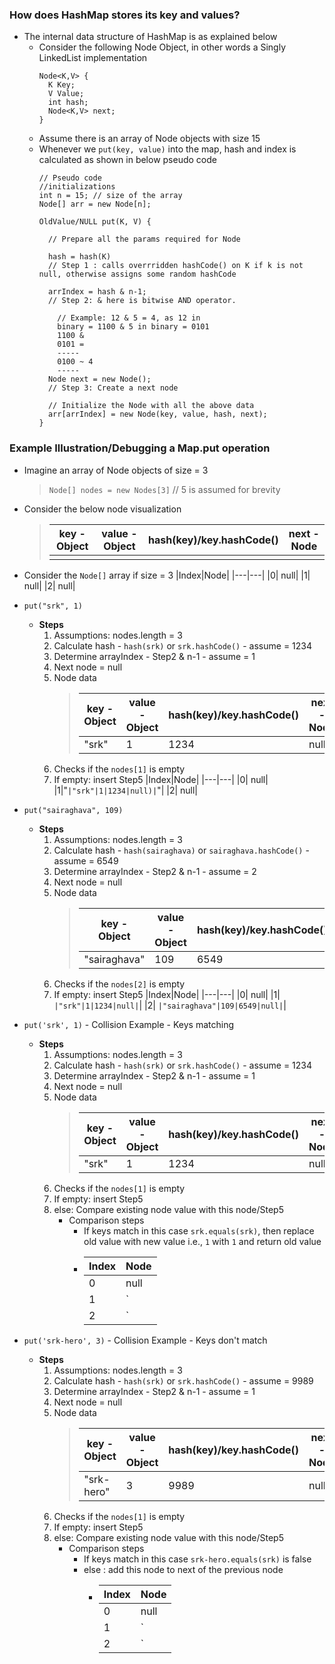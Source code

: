 ### How does HashMap stores its key and values?
  - The internal data structure of HashMap is as explained below
    - Consider the following Node Object, in other words a Singly LinkedList implementation
      ```
      Node<K,V> {
        K Key;
        V Value;
        int hash;
        Node<K,V> next;
      }
      ```
    - Assume there is an array of Node objects with size 15
    - Whenever we `put(key, value)` into the map, hash and index is calculated as shown in below pseudo code
      ```
      // Pseudo code
      //initializations
      int n = 15; // size of the array
      Node[] arr = new Node[n];

      OldValue/NULL put(K, V) {
        
        // Prepare all the params required for Node
        
        hash = hash(K) 
        // Step 1 : calls overrridden hashCode() on K if k is not null, otherwise assigns some random hashCode

        arrIndex = hash & n-1;
        // Step 2: & here is bitwise AND operator. 
        
          // Example: 12 & 5 = 4, as 12 in 
          binary = 1100 & 5 in binary = 0101
          1100 &
          0101 =
          -----
          0100 ~ 4
          -----
        Node next = new Node();
        // Step 3: Create a next node

        // Initialize the Node with all the above data
        arr[arrIndex] = new Node(key, value, hash, next);
      }
      ```

### Example Illustration/Debugging a Map.put operation
- Imagine an array of Node objects of size = 3
  > `Node[] nodes = new Nodes[3]` // 5 is assumed for brevity
- Consider the below node visualization 
  > |key - Object|value - Object | hash(key)/key.hashCode() | next - Node |
   >|---|---|---|---|
   >||||||
- Consider the `Node[]` array if size = 3
  |Index|Node|
  |---|---|
  |0| null|
  |1| null|
  |2| null|
- `put("srk", 1)`
  - **Steps**  
      1. Assumptions: nodes.length = 3
      2. Calculate hash - `hash(srk)` or `srk.hashCode()` - assume = 1234
      3. Determine arrayIndex - Step2 & n-1 - assume = 1
      4. Next node = null
      5. Node data
          > |key - Object|value - Object | hash(key)/key.hashCode() | next - Node |
          >|---|---|---|---|
          >|"srk"|1|1234|null|
      6. Checks if the `nodes[1]` is empty
      7. If empty: insert Step5
          |Index|Node|
          |---|---|
          |0| null|
          |1|"`|"srk"|1|1234|null)|`"|
          |2| null|
- `put("sairaghava", 109)`
  - **Steps**  
      1. Assumptions: nodes.length = 3
      2. Calculate hash - `hash(sairaghava)` or `sairaghava.hashCode()` - assume = 6549
      3. Determine arrayIndex - Step2 & n-1 - assume = 2
      4. Next node = null
      5. Node data
          > |key - Object|value - Object | hash(key)/key.hashCode() | next - Node |
          >|---|---|---|---|
          >|"sairaghava"|109|6549|null|
      6. Checks if the `nodes[2]` is empty
      7. If empty: insert Step5
          |Index|Node|
          |---|---|
          |0| null|
          |1| `|"srk"|1|1234|null|`|
          |2| `|"sairaghava"|109|6549|null|`|
- `put('srk', 1)` - Collision Example - Keys matching
    - **Steps**  
      1. Assumptions: nodes.length = 3
      2. Calculate hash - `hash(srk)` or `srk.hashCode()` - assume = 1234
      3. Determine arrayIndex - Step2 & n-1 - assume = 1
      4. Next node = null
      5. Node data
          > |key - Object|value - Object | hash(key)/key.hashCode() | next - Node |
          >|---|---|---|---|
          >|"srk"|1|1234|null|
      6. Checks if the `nodes[1]` is empty
      7. If empty: insert Step5
      8. else: Compare existing node value with this node/Step5
          - Comparison steps
            - If keys match in this case `srk.equals(srk)`, then replace old value with new value i.e., `1` with `1` and return old value 
            - |Index|Node|
              |---|---|
              |0| null|
              |1| `|"srk"|1|1234|null|`|
              |2| `|"sairaghava"|109|6549|null|`|

- `put('srk-hero', 3)` - Collision Example - Keys don't match
  - **Steps**  
      1. Assumptions: nodes.length = 3
      2. Calculate hash - `hash(srk)` or `srk.hashCode()` - assume = 9989
      3. Determine arrayIndex - Step2 & n-1 - assume = 1
      4. Next node = null
      5. Node data
          > |key - Object|value - Object | hash(key)/key.hashCode() | next - Node |
          >|---|---|---|---|
          >|"srk-hero"|3|9989|null|
      6. Checks if the `nodes[1]` is empty
      7. If empty: insert Step5
      8. else: Compare existing node value with this node/Step5
          - Comparison steps
            - If keys match in this case `srk-hero.equals(srk)` is false
            - else : add this node to next of the previous node
              - |Index|Node|
                |---|---|
                |0| null|
                |1| `|"srk"|1|1234|next =|"srk-hero"|3|9989|null)||`
                |2| `|"sairaghava"|109|6549|null|`|